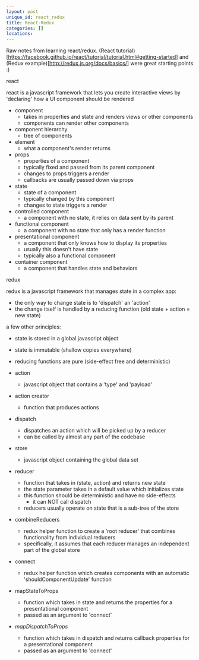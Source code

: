 ```yaml
---
layout: post
unique_id: react_redux
title: React-Redux
categories: []
locations: 
---
```


Raw notes from learning react/redux.  (React tutorial)[https://facebook.github.io/react/tutorial/tutorial.html#getting-started] and (Redux example)[http://redux.js.org/docs/basics/] were great starting points :)

react

react is a javascript framework that lets you create interactive views by 'declaring' how a UI component should be rendered

* component
  * takes in properties and state and renders views or other components
  * components can render other components
* component hierarchy
  * tree of components
* element
  * what a component's render returns
* props
  * properties of a component
  * typically fixed and passed from its parent component
  * changes to props triggers a render
  * callbacks are usually passed down via props
* state
  * state of a component
  * typically changed by this component
  * changes to state triggers a render
* controlled component
  * a component with no state, it relies on data sent by its parent
* functional component
  * a component with no state that only has a render function
* presentational component
  * a component that only knows how to display its properties
  * usually this doesn't have state
  * typically also a functional component
* container component
  * a component that handles state and behaviors

redux

redux is a javascript framework that manages state in a complex app:
* the only way to change state is to 'dispatch' an 'action'
* the change itself is handled by a reducing function (old state + action = new state)

a few other principles:
* state is stored in a global javascript object
* state is immutable (shallow copies everywhere)
* reducing functions are pure (side-effect free and deterministic)

* action
  * javascript object that contains a 'type' and 'payload'
* action creator
  * function that produces actions
* dispatch
  * dispatches an action which will be picked up by a reducer
  * can be called by almost any part of the codebase
* store
  * javascript object containing the global data set
* reducer
  * function that takes in (state, action) and returns new state
  * the state parameter takes in a default value which initializes state
  * this function should be deterministic and have no side-effects
    * it can NOT call dispatch
  * reducers usually operate on state that is a sub-tree of the store
* combineReducers
  * redux helper function to create a 'root reducer' that combines functionality from individual reducers
  * specifically, it assumes that each reducer manages an independent part of the global store
* connect
  * redux helper function which creates components with an automatic 'shouldComponentUpdate' function
* mapStateToProps
  * function which takes in state and returns the properties for a presentational component
  * passed as an argument to 'connect'
* *mapDispatchToProps*
  * function which takes in dispatch and returns callback properties for a presentational component
  * passed as an argument to 'connect'

